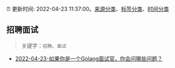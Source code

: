 :alarm_clock: 更新时间: 2022-04-23 11:37:00。[来源分类](../README.md)、[标签分类](../TAGS.md)、[时间分类](../TIMELINE.md)

## 招聘面试


> 关键字：`招聘`、`面试`



- [2022-04-23-如果你是一个Golang面试官，你会问哪些问题？](https://toutiao.io/k/0acpnu3) 